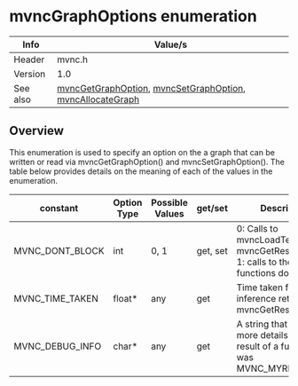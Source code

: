 # mvncGraphOptions enumeration

Info | Value/s
------------ | -------------
Header|mvnc.h
Version|1.0
See also|[mvncGetGraphOption](mvncGetGraphOption.md), [mvncSetGraphOption](mvncSetGraphOption.md), [mvncAllocateGraph](mvncAllocateGraph.md) 

## Overview


This enumeration is used to specify an option on the a graph that can be written or read via mvncGetGraphOption() and mvncSetGraphOption().  The table below provides details on the meaning of each of the values in the enumeration.

constant | Option Type | Possible Values | get/set | Description
-------- | ------------| --------------- | ------- | -----------
MVNC_DONT_BLOCK| int |0, 1|get, set|0: Calls to mvncLoadTensor and mvncGetResult block, 1: calls to those functions don't block.
MVNC_TIME_TAKEN| float\* | any | get |Time taken for the last inference returned by mvncGetResult.
MVNC_DEBUG_INFO| char\* | any | get | A string that provides more details when the result of a function call was MVNC_MYRIADERROR.
